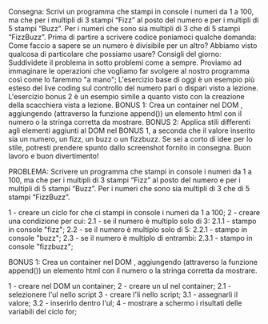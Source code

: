 Consegna:
Scrivi un programma che stampi in console i numeri da 1 a 100, ma che per i multipli di 3 stampi “Fizz” al posto del numero e per i multipli di 5 stampi “Buzz”. Per i numeri che sono sia multipli di 3 che di 5 stampi “FizzBuzz”.
Prima di partire a scrivere codice poniamoci qualche domanda:
Come faccio a sapere se un numero è divisibile per un altro? Abbiamo visto qualcosa di particolare che possiamo usare?
Consigli del giorno:
Suddividete il problema in sotto problemi come a sempre.
Proviamo ad immaginare le operazioni che vogliamo far svolgere al nostro programma così come lo faremmo "a mano";
L'esercizio base di oggi è un esempio più esteso del live coding sul controllo del numero pari o dispari visto a lezione.
L'esercizio bonus 2 è un esempio simile a quanto visto con la creazione della scacchiera vista a lezione.
BONUS 1: Crea un container nel DOM , aggiungendo (attraverso la funzione append()) un elemento html con il numero o la stringa corretta da mostrare.
BONUS 2: Applica stili differenti agli elementi aggiunti al DOM nel BONUS 1, a seconda che il valore inserito sia un numero, un fizz, un buzz o un fizzbuzz. Se sei a corto di idee per lo stile, potresti prendere spunto dallo screenshot fornito in consegna.
Buon lavoro e buon divertimento!

PROBLEMA: Scrivere un programma che stampi in console i numeri da 1 a 100, ma che per i multipli di 3 stampi “Fizz” al posto del numero e per i multipli di 5 stampi “Buzz”. Per i numeri che sono sia multipli di 3 che di 5 stampi “FizzBuzz”.

1 - creare un ciclo for che ci stampi in console i numeri da 1 a 100;
2 - creare una condizione per cui:
    2.1 - se il numero è multiplo solo di 3:
        2.1.1 - stampo in console "fizz";
    2.2 - se il numero è multiplo solo di 5:
        2.2.1 - stampo in console "buzz";
    2.3 - se il numero è multiplo di entrambi:
        2.3.1 - stampo in console "fizzbuzz";

BONUS 1: Crea un container nel DOM , aggiungendo (attraverso la funzione append()) un elemento html con il numero o la stringa corretta da mostrare.

1 - creare nel DOM un container;
2 - creare un ul nel container;
    2.1 - selezionere l'ul nello script
3 - creare l'li nello script;
    3.1 - assegnarli il valore;
    3.2 - inserirlo dentro l'ul;
4 - mostrare a schermo i risultati delle variabili del ciclo for;